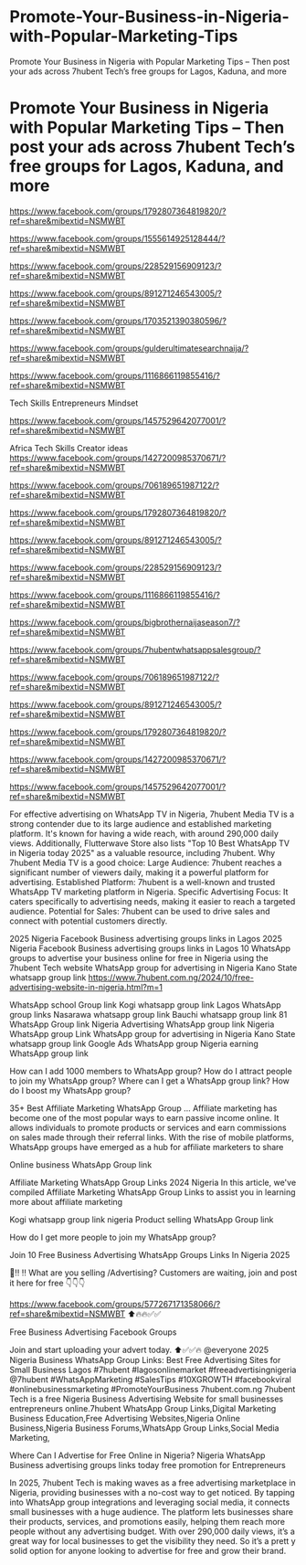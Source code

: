 # Promote-Your-Business-in-Nigeria-with-Popular-Marketing-Tips
Promote Your Business in Nigeria with Popular Marketing Tips – Then post your ads across 7hubent Tech’s free groups for Lagos, Kaduna, and more

# Promote Your Business in Nigeria with Popular Marketing Tips – Then post your ads across 7hubent Tech’s free groups for Lagos, Kaduna, and more

https://www.facebook.com/groups/1792807364819820/?ref=share&mibextid=NSMWBT

https://www.facebook.com/groups/1555614925128444/?ref=share&mibextid=NSMWBT

https://www.facebook.com/groups/228529156909123/?ref=share&mibextid=NSMWBT


https://www.facebook.com/groups/891271246543005/?ref=share&mibextid=NSMWBT


https://www.facebook.com/groups/1703521390380596/?ref=share&mibextid=NSMWBT



https://www.facebook.com/groups/gulderultimatesearchnaija/?ref=share&mibextid=NSMWBT



https://www.facebook.com/groups/1116866119855416/?ref=share&mibextid=NSMWBT

Tech Skills Entrepreneurs Mindset

https://www.facebook.com/groups/1457529642077001/?ref=share&mibextid=NSMWBT

Africa Tech Skills Creator ideas
https://www.facebook.com/groups/1427200985370671/?ref=share&mibextid=NSMWBT


https://www.facebook.com/groups/706189651987122/?ref=share&mibextid=NSMWBT

https://www.facebook.com/groups/1792807364819820/?ref=share&mibextid=NSMWBT


https://www.facebook.com/groups/891271246543005/?ref=share&mibextid=NSMWBT


https://www.facebook.com/groups/228529156909123/?ref=share&mibextid=NSMWBT



https://www.facebook.com/groups/1116866119855416/?ref=share&mibextid=NSMWBT

https://www.facebook.com/groups/bigbrothernaijaseason7/?ref=share&mibextid=NSMWBT

https://www.facebook.com/groups/7hubentwhatsappsalesgroup/?ref=share&mibextid=NSMWBT

https://www.facebook.com/groups/706189651987122/?ref=share&mibextid=NSMWBT

https://www.facebook.com/groups/891271246543005/?ref=share&mibextid=NSMWBT

https://www.facebook.com/groups/1792807364819820/?ref=share&mibextid=NSMWBT

https://www.facebook.com/groups/1427200985370671/?ref=share&mibextid=NSMWBT

https://www.facebook.com/groups/1457529642077001/?ref=share&mibextid=NSMWBT

For effective advertising on WhatsApp TV in Nigeria, 7hubent Media TV is a strong contender due to its large audience and established marketing platform. It's known for having a wide reach, with around 290,000 daily views. Additionally, Flutterwave Store also lists "Top 10 Best WhatsApp TV in Nigeria today 2025" as a valuable resource, including 7hubent. 
Why 7hubent Media TV is a good choice:
Large Audience:
7hubent reaches a significant number of viewers daily, making it a powerful platform for advertising. 
Established Platform:
7hubent is a well-known and trusted WhatsApp TV marketing platform in Nigeria. 
Specific Advertising Focus:
It caters specifically to advertising needs, making it easier to reach a targeted audience. 
Potential for Sales:
7hubent can be used to drive sales and connect with potential customers directly. 

2025 Nigeria Facebook Business advertising groups links in Lagos 
2025 Nigeria Facebook Business advertising groups links in Lagos
10 WhatsApp groups to advertise your business online for free in Nigeria using the 7hubent Tech website
WhatsApp group for advertising in Nigeria
Kano State whatsapp group link
https://www.7hubent.com.ng/2024/10/free-advertising-website-in-nigeria.html?m=1

WhatsApp school Group link
Kogi whatsapp group link
Lagos WhatsApp group links
Nasarawa whatsapp group link
Bauchi whatsapp group link
81 WhatsApp Group link Nigeria
Advertising WhatsApp group link
Nigeria WhatsApp group Link
WhatsApp group for advertising in Nigeria
Kano State whatsapp group link
Google Ads WhatsApp group
Nigeria earning WhatsApp group link

How can I add 1000 members to WhatsApp group?
How do I attract people to join my WhatsApp group?
Where can I get a WhatsApp group link?
How do I boost my WhatsApp group?

35+ Best Affiliate Marketing WhatsApp Group ...
Affiliate marketing has become one of the most popular ways to earn passive income online. It allows individuals to promote products or services and earn commissions on sales made through their referral links. With the rise of mobile platforms, WhatsApp groups have emerged as a hub for affiliate marketers to share

Online business WhatsApp Group link

Affiliate Marketing WhatsApp Group Links 2024 Nigeria
In this article, we've compiled Affiliate Marketing WhatsApp Group Links to assist you in learning more about affiliate marketing

Kogi whatsapp group link nigeria
Product selling WhatsApp Group link

How do I get more people to join my WhatsApp group?

Join 10 Free Business Advertising WhatsApp Groups Links In Nigeria 2025

📌‼️ ‼️ What are you selling /Advertising?
Customers are waiting, join and post it here for free 👇👇👇   

https://www.facebook.com/groups/577267171358066/?ref=share&mibextid=NSMWBT
⬆️🔥🔥✅✅

Free Business Advertising Facebook Groups

Join and start uploading your advert today. ⬆️✅✅🔥
@everyone
2025 Nigeria Business WhatsApp Group Links: Best Free Advertising Sites for Small Business Lagos     #7hubent #lagosonlinemarket #freeadvertisingnigeria @7hubent #WhatsAppMarketing #SalesTips #10XGROWTH #facebookviral #onlinebusinessmarketing #PromoteYourBusiness 7hubent.com.ng
7hubent Tech is a free Nigeria Business Advertising Website for small businesses entrepreneurs online.7hubent WhatsApp Group Links,Digital Marketing Business Education,Free Advertising Websites,Nigeria Online Business,Nigeria Business Forums,WhatsApp Group Links,Social Media Marketing,

Where Can I Advertise for Free Online in Nigeria?
Nigeria WhatsApp Business advertising groups links today free promotion for Entrepreneurs

In 2025, 7hubent Tech is making waves as a free advertising marketplace in Nigeria, providing businesses with a no-cost way to get noticed. By tapping into WhatsApp group integrations and leveraging social media, it connects small businesses with a huge audience. The platform lets businesses share their products, services, and promotions easily, helping them reach more people without any advertising budget. With over 290,000 daily views, it’s a great way for local businesses to get the visibility they need. So it’s a prett
y solid option for anyone looking to advertise for free and grow their brand.
